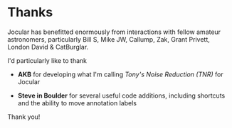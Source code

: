 # Thanks

Jocular has benefitted enormously from interactions with fellow amateur astronomers, particularly Bill S, Mike JW, Callump, Zak, Grant Privett, London David & CatBurglar.

I'd particularly like to thank

* **AKB** for developing what I'm calling *Tony's Noise Reduction (TNR)* for Jocular

* **Steve in Boulder** for several useful code additions, including shortcuts and the ability to move annotation labels

Thank you! 